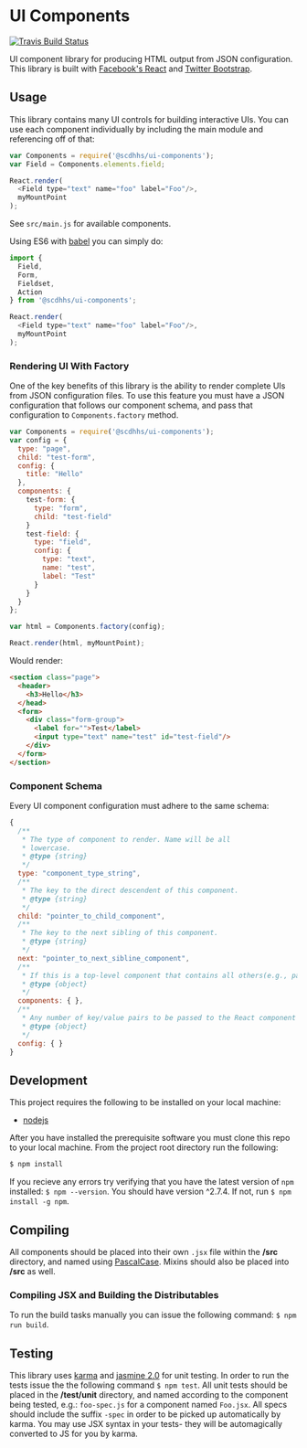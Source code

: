 # UI Components
[![Travis Build Status][build-badge]][build]

[build-badge]: https://travis-ci.org/scdhhs/ui-components.svg
[build]: https://travis-ci.org/scdhhs/ui-components

UI component library for producing HTML output from JSON configuration. This library is built with [Facebook's React](http://facebook.github.io/react/) and [Twitter Bootstrap](http://getbootstrap.com).

## Usage
This library contains many UI controls for building interactive UIs. You can use each component individually by including the main module and referencing off of that:

```javascript
var Components = require('@scdhhs/ui-components');
var Field = Components.elements.field;

React.render(
  <Field type="text" name="foo" label="Foo"/>,
  myMountPoint
);
```
See `src/main.js` for available components.

Using ES6 with [babel](http://babel.io) you can simply do:
```javascript
import {
  Field,
  Form,
  Fieldset,
  Action
} from '@scdhhs/ui-components';

React.render(
  <Field type="text" name="foo" label="Foo"/>,
  myMountPoint
);
```

### Rendering UI With Factory

One of the key benefits of this library is the ability to render complete UIs from JSON configuration files. To use this feature you must have a JSON configuration that follows our component schema, and pass that configuration to `Components.factory` method.

```javascript
var Components = require('@scdhhs/ui-components');
var config = {
  type: "page",
  child: "test-form",
  config: {
    title: "Hello"
  },
  components: {
    test-form: {
      type: "form",
      child: "test-field"
    }
    test-field: {
      type: "field",
      config: {
        type: "text",
        name: "test",
        label: "Test"
      }
    }
  }
};

var html = Components.factory(config);

React.render(html, myMountPoint);
```
Would render:
```html
<section class="page">
  <header>
    <h3>Hello</h3>
  </head>
  <form>
    <div class="form-group">
      <label for="">Test</label>
      <input type="text" name="test" id="test-field"/>
    </div>
  </form>
</section>
```

### Component Schema
Every UI component configuration must adhere to the same schema:
```javascript
{
  /**
   * The type of component to render. Name will be all
   * lowercase.
   * @type {string}
   */
  type: "component_type_string",
  /**
   * The key to the direct descendent of this component.
   * @type {string}
   */
  child: "pointer_to_child_component",
  /**
   * The key to the next sibling of this component.
   * @type {string}
   */
  next: "pointer_to_next_sibline_component",
  /**
   * If this is a top-level component that contains all others(e.g., page), then you must provide a binary tree of all sub components. Each component's key will be its "id" property, whatever that may be.
   * @type {object}
   */
  components: { },
  /**
   * Any number of key/value pairs to be passed to the React component as props.
   * @type {object}
   */
  config: { }
}
```

## Development
This project requires the following to be installed on your local machine:

* [nodejs](http://nodejs.org)

After you have installed the prerequisite software you must clone this repo to your local machine. From the project root directory run the following:
```bash
$ npm install
```

If you recieve any errors try verifying that you have the latest
version of `npm` installed: `$ npm --version`. You should have version ^2.7.4. If not, run `$ npm install -g npm`.

## Compiling
All components should be placed into their own `.jsx` file within the **/src** directory, and named using [PascalCase](http://c2.com/cgi/wiki?PascalCase). Mixins should also be placed into **/src** as well.

### Compiling JSX and Building the Distributables
To run the build tasks manually you can issue the following command: `$ npm run build`.

## Testing
This library uses [karma](http://karma-runner.github.io/0.12/index.html) and [jasmine 2.0](http://jasmine.github.io/2.0/introduction.html) for unit testing. In order to run the tests issue the the following command `$ npm test`. All unit tests should be placed in the **/test/unit** directory, and named according to the component being tested, e.g.: `foo-spec.js` for a component named `Foo.jsx`. All specs should include the suffix `-spec` in order to be picked up automatically by karma. You may use JSX syntax in your tests- they will be automagically converted to JS for you by karma.
